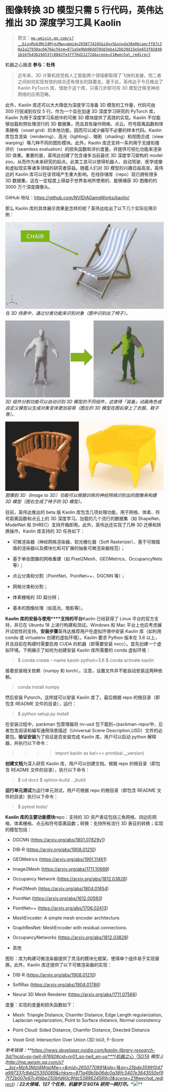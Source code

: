 # 图像转换 3D 模型只需 5 行代码，英伟达推出 3D 深度学习工具 Kaolin

> 原文：[`mp.weixin.qq.com/s?__biz=MzA3MzI4MjgzMw==&mid=2650774245&idx=5&sn=da38e0bcaecff87c30a1a27930ac6676&chksm=871a5e9bb06dd78dd3eba12bb39d15e5e653f028491b16fb43b194537c0842fe3ff76d21272d&scene=21#wechat_redirect`](http://mp.weixin.qq.com/s?__biz=MzA3MzI4MjgzMw==&mid=2650774245&idx=5&sn=da38e0bcaecff87c30a1a27930ac6676&chksm=871a5e9bb06dd78dd3eba12bb39d15e5e653f028491b16fb43b194537c0842fe3ff76d21272d&scene=21#wechat_redirect)

机器之心报道
**参与：杜伟**

> 近年来，3D 计算机视觉和人工智能两个领域都取得了飞快的发展，但二者之间如何实现有效的结合还有很长的路要走。基于此，英伟达于今日推出了 Kaolin PyTorch 库，借助于这个库，只需几步即可将 3D 模型迁移至神经网络的应用范畴。

此外，Kaolin 库还可以大大降低为深度学习准备 3D 模型的工作量，代码可由 300 行锐减到仅仅 5 行。作为一个旨在加速 3D 深度学习研究的 PyTorch 库，Kaolin 为用于深度学习系统中的可微 3D 模块提供了高效的实现。Kaolin 不仅能够加载和预处理流行的 3D 数据集，而且具有操作网格、点云、符号距离函数和体素栅格（voxel grid）的本地功能，因而可以减少编写不必要的样本代码。Kaolin 库包含渲染（rendering）、高光（lighting）、暗影（shading）和视图合成（view warping）等几种不同的图形模块。此外，Kaolin 库还支持一系列用于无缝衔接评价（seamless evaluation）的损失函数和评价度量，并提供可视化功能来渲染 3D 效果。重要的是，英伟达创建了包含诸多当前最优 3D 深度学习架构的 model zoo，从而作为未来研究的起点。此类工具可以使得机器人、自动驾驶、医学成像和虚拟现实等诸多领域的研究者获益。随着人们对 3D 模型的兴趣日益高涨，英伟达的 Kaolin 库可以在该领域产生重大影响。在线存储库（repo）现已拥有很多 3D 数据集，这在一定程度上得益于世界各地所使用的、能够捕获 3D 图像的约 3000 万个深度摄像头。

GitHub 地址：https://github.com/NVIDIAGameWorks/kaolin/

那么 Kaolin 库的具体展示效果是怎样的呢？英伟达给出了以下几个实际应用示例：

![](img/d05a5bee247b9b73658328d527c0f6be.jpg)*在 3D 场景中，通过分类功能来识别对象（图中识别出了椅子）。*

![](img/9dc6292ab39fcaf706fbb29e1165df98.jpg)*3D 组件分割功能可以自动识别 3D 模型的不同组件，这使得「装备」动画角色或自定义模型以生成对象变体更加容易（图左的 3D 模型在图右穿上了衣服、鞋子等）。*

![](img/ad8b4f786e8084fa7104323ffb54b919.jpg)*图像到 3D（Image to 3D）功能可以根据训练的神经网络识别出的图像来构建 3D 模型（图右生成了椅子的 3D 模型）。*

目前，英伟达推出的 beta 版 Kaolin 库包含几项处理功能，用于网格、体素、符号距离函数和点云上的 3D 深度学习。加载的几个流行的数据集（如 ShapeNet、ModelNet 和 SHREC）支持开箱即用。此外，英伟达还实现了几种 3D 迁移和转换操作。Kaolin 库支持的 3D 任务如下：

*   可微渲染器（神经网格渲染器、软光栅化器（Soft Rasterizer）、基于可微插值的渲染器以及模块化和可扩展的抽象可微渲染器规范）；

*   基于单张图像的网格重建（如 Pixel2Mesh、GEOMetrics、OccupancyNets 等）；

*   点云分类和分割（PointNet、PoinNet++、DGCNN 等）；

*   网格分类和分割；

*   体素栅格的 3D 超分辨；

*   基本的图像处理（如高光、暗影等）。

**Kaolin 库的安装与使用****支持的平台**Kaolin 已经获得了 Linux 平台的官方支持，并已在 Ubuntu 18 上进行构建和测试。Windows 和 Mac 平台上也应考虑展开试验性的支持。**安装步骤**英伟达推荐用户在虚拟环境中安装 Kaolin 库（如利用 conda 或 virtualenv 创建的虚拟环境）。Kaolin 要求 Python 版本在 3.6 以上，并且目前在构建时需要启用 CUDA 的机器（即需要安装 nvcc）。首先创建一个虚拟环境。下例展示了如何为创建安装 Kaolin 库所需要的 conda 虚拟环境：

> $ conda create --name kaolin python=3.6 $ conda activate kaolin

接着安装相关依赖（numpy 和 torch）。注意，设置文件并不能自动安装这两种依赖。

> conda install numpy

然后安装 Pytorch，这样就可以安装 Kaolin 库了。最后根据 repo 的根目录（即包含 README 文件的目录），运行：

> $ python setup.py install

在安装过程中，packman 包管理器将 nv-usd 包下载到~/packman-repo/中，后者包含阅读和编写通用场景描述（Universal Scene Description,USD）文件的必要包。**验证安装**为了验证是否安装完成 Kaolin 库，用户可以启动 python 解释器，并执行以下命令：

> >>>import kaolin as kal>>> print(kal.__version)

**创建文档**为深入研究 Kaolin 库，用户可以创建文档。根据 repo 的根目录（即包含 README 文件的目录），执行以下命令：

> $ cd docs $ sphinx-build . _build

**运行单元测试**为运行单元测试，用户可根据 repo 的根目录（即包含 README 文件的目录）执行以下命令：

> $ pytest tests/

**Kaolin 库的主要功能模块**repo：支持的 3D 资产表征包括三角网格、四边形网格、体素栅格、点云和符号距离函数；转换：支持所有流行 3D 表征的转换；实现的模型包括：

*   DGCNN (https://arxiv.org/abs/1801.07829v1)

*   DIB-R (https://arxiv.org/abs/1908.01210)

*   GEOMetrics (https://arxiv.org/abs/1901.11461)

*   Image2Mesh (https://arxiv.org/abs/1711.10669)

*   Occupancy Network (https://arxiv.org/abs/1812.03828)

*   Pixel2Mesh (https://arxiv.org/abs/1804.01654)

*   PointNet (https://arxiv.org/abs/1612.00593)

*   PointNet++ (https://arxiv.org/abs/1706.02413)

*   MeshEncoder: A simple mesh encoder architecture.

*   GraphResNet: MeshEncoder with residual connections.

*   OccupancyNetworks (https://arxiv.org/abs/1812.03828)

*   其他

图形：库为构建可微渲染器提供了灵活的模块化框架，使得单个组件易于实现替换。此外，Kaolin 库还提供了以下可微渲染器的实现：

*   DIB-R (https://arxiv.org/abs/1908.01210)

*   SoftRas (https://arxiv.org/abs/1904.01786)

*   Neural 3D Mesh Renderer (https://arxiv.org/abs/1711.07566)

度量：实现的度量和损失函数如下：

*   Mesh: Triangle Distance, Chamfer Distance, Edge Length regularization, Laplacian regularization, Point to Surface distance, Normal consistency

*   Point Cloud: Sided Distance, Chamfer Distance, Directed Distance

*   Voxel Grid: Intersection Over Union (3D IoU), F-Score

*参考链接：**https://news.developer.nvidia.com/kaolin-library-research-3d/?ncid=so-twit-97892#cid=nr01_so-twit_en-us***[机器之心「SOTA 模型」](http://mp.weixin.qq.com/s?__biz=MzA3MzI4MjgzMw==&mid=2650770891&idx=1&sn=25bde35991047a997337c8dd25350089&chksm=871a49b5b06dc0a36fc3407e3643550ef97f72b007e67c4f4be250bfd60c9fdc5389624569c0&scene=21#wechat_redirect)****：****22****大领域、127 个任务，机器学习 SOTA 研究一网打尽。****![](http://mp.weixin.qq.com/s?__biz=MzA3MzI4MjgzMw==&mid=2650770891&idx=1&sn=25bde35991047a997337c8dd25350089&chksm=871a49b5b06dc0a36fc3407e3643550ef97f72b007e67c4f4be250bfd60c9fdc5389624569c0&scene=21#wechat_redirect)**